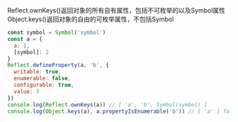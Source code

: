 Reflect.ownKeys()返回对象的所有自有属性，包括不可枚举的以及Symbol属性
Object.keys()返回对象的自由的可枚举属性，不包括Symbol
```javascript
const symbol = Symbol('symbol')
const a = {
  a: 1,
  [symbol]: 2
}
Reflect.defineProperty(a, 'b', {
  writable: true,
  enumerable: false,
  configurable: true,
  value: 3
})
console.log(Reflect.ownKeys(a)) // [ 'a', 'b', Symbol(symbol) ]
console.log(Object.keys(a), a.propertyIsEnumerable('b')) // [ 'a' ] false
```